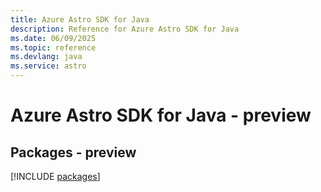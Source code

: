 ```yaml
---
title: Azure Astro SDK for Java
description: Reference for Azure Astro SDK for Java
ms.date: 06/09/2025
ms.topic: reference
ms.devlang: java
ms.service: astro
---
```

# Azure Astro SDK for Java - preview
## Packages - preview
[!INCLUDE [packages](astro-index.md)]